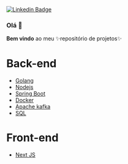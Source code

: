 [![Linkedin Badge](https://img.shields.io/badge/-LinkedIn-blue?style=flat-square&logo=Linkedin&logoColor=white&link=https://www.linkedin.com/in/fagnerpsantos/)](https://www.linkedin.com/in/aquila-tavares-67604bb7)

### Olá 👋

**Bem vindo** ao meu ✨repositório de projetos✨

<!--
- 🔭 Atualmente trabalho com Java. 
- Habilidades em construção: Python, Machine Learning e analise de dados
-->
Back-end
=================
<!--ts-->
  * [Golang](https://github.com/1-aquila-1/golang)
  * [Nodejs](https://github.com/1-aquila-1/nodejs)
  * [Spring Boot](https://github.com/1-aquila-1/spring-boot)
  * [Docker](https://github.com/1-aquila-1/docker)
  * [Apache kafka](https://github.com/1-aquila-1/apache-kafka)
  * [SQL](https://github.com/1-aquila-1/sql)
<!--te-->

Front-end
=================
<!--ts-->
  * [Next JS](https://github.com/1-aquila-1/nextjs)
<!--te-->
<!--
- 👯 I’m looking to collaborate on ...
- 🤔 I’m looking for help with ...
- 💬 Ask me about ...
- 📫 How to reach me: ...
- 😄 Pronouns: ...
- ⚡ Fun fact: ...
-->
